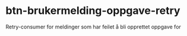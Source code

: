 # btn-brukermelding-oppgave-retry
Retry-consumer for meldinger som har feilet å bli opprettet oppgave for
